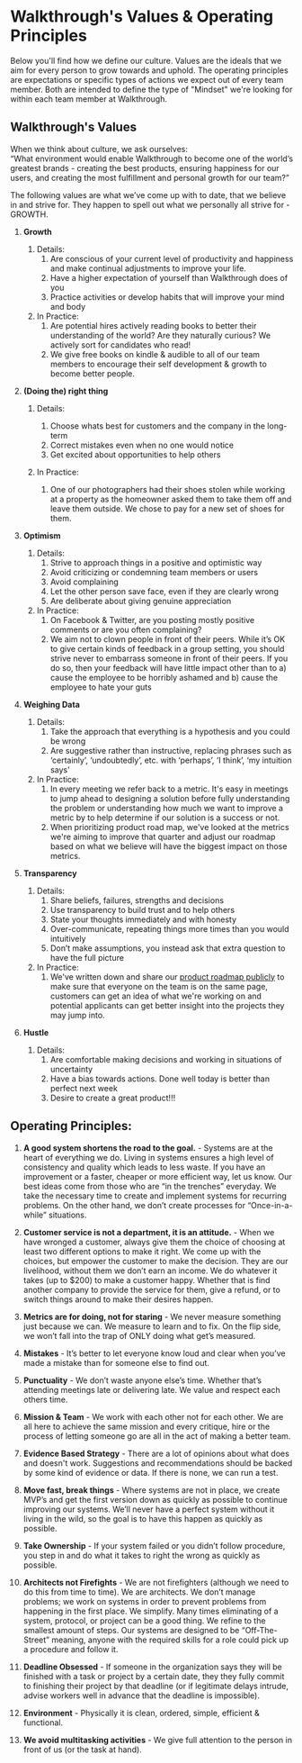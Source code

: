 # Walkthrough's Values & Operating Principles
Below you'll find how we define our culture. Values are the ideals that we aim for every person to grow towards and uphold. The operating principles are expectations or specific types of actions we expect out of every team member. Both are intended to define the type of "Mindset" we're looking for within each team member at Walkthrough. 


## Walkthrough's Values
When we think about culture, we ask ourselves:<br>
“What environment would enable Walkthrough to become one of the world’s greatest brands - creating the best products, ensuring happiness for our users, and creating the most fulfillment and personal growth for our team?”

The following values are what we’ve come up with to date, that we believe in and strive for. They happen to spell out what we personally all strive for - GROWTH.


1.  **Growth**
    1. Details:
        1. Are conscious of your current level of productivity and happiness and make continual adjustments to improve your life.
        2. Have a higher expectation of yourself than Walkthrough does of you
        3. Practice activities or develop habits that will improve your mind and body
    2. In Practice:
        1. Are potential hires actively reading books to better their understanding of the world? Are they naturally curious? We actively sort for candidates who read!
        1. We give free books on kindle & audible to all of our team members to encourage their self development & growth to become better people. 

2. **(Doing the) right thing**
    1. Details:
        1. Choose whats best for customers and the company in the long-term
        1. Correct mistakes even when no one would notice
        1. Get excited about opportunities to help others

    2. In Practice:
        1. One of our photographers had their shoes stolen while working at a property as the homeowner asked them to take them off and leave them outside. We chose to pay for a new set of shoes for them.

3. **Optimism**
    1. Details:
        1. Strive to approach things in a positive and optimistic way
        2. Avoid criticizing or condemning team members or users
        3. Avoid complaining
        4. Let the other person save face, even if they are clearly wrong
        5. Are deliberate about giving genuine appreciation
    2. In Practice:
        1. On Facebook & Twitter, are you posting mostly positive comments or are you often complaining?
        2. We aim not to clown people in front of their peers. While it’s OK to give certain kinds of feedback in a group setting, you should strive never to embarrass someone in front of their peers. If you do so, then your feedback will have little impact other than to a) cause the employee to be horribly ashamed and b) cause the employee to hate your guts

4. **Weighing Data**
    1. Details:
        1. Take the approach that everything is a hypothesis and you could be wrong
        2. Are suggestive rather than instructive, replacing phrases such as ‘certainly’, ‘undoubtedly’, etc. with ‘perhaps’, ‘I think’, ‘my intuition says’
     2. In Practice:
        1. In every meeting we refer back to a metric. It's easy in meetings to jump ahead to designing a solution before fully understanding the problem or understanding how much we want to improve a metric by to help determine if our solution is a success or not. 
        1. When prioritizing product road map, we've looked at the metrics we're aiming to improve that quarter and adjust our roadmap based on what we believe will have the biggest impact on those metrics. 
        
5. **Transparency**
    1. Details:
        1. Share beliefs, failures, strengths and decisions
        2. Use transparency to build trust and to help others
        3. State your thoughts immediately and with honesty
        4. Over-communicate, repeating things more times than you would intuitively
        5. Don’t make assumptions, you instead ask that extra question to have the full picture
    2. In Practice:
        1. We've written down and share our [product roadmap publicly](https://github.com/WalkthroughVR/Handbook/projects/2) to make sure that everyone on the team is on the same page, customers can get an idea of what we're working on and potential applicants can get better insight into the projects they may jump into.

6. **Hustle**
    1. Details:
        1. Are comfortable making decisions and working in situations of uncertainty
        2. Have a bias towards actions. Done well today is better than perfect next week
        3. Desire to create a great product!!!



## Operating Principles:

1. **A good system shortens the road to the goal.** - Systems are at the heart of everything we do.  Living in systems ensures a high level of consistency and quality which leads to less waste.  If you have an improvement or a faster, cheaper or more efficient way, let us know.  Our best ideas come from those who are “in the trenches” everyday. We take the necessary time to create and implement systems for recurring problems. On the other hand, we don’t create processes for “Once-in-a-while” situations. <br>

2. **Customer service is not a department, it is an attitude.** - When we have wronged a customer, always give them the choice of choosing at least two different options to make it right.  We come up with the choices, but empower the customer to make the decision. They are our livelihood, without them we don’t earn an income. We do whatever it takes (up to $200) to make a customer happy. Whether that is find another company to provide the service for them, give a refund, or to switch things around to make their desires happen. 

3. **Metrics are for doing, not for staring** - We never measure something just because we can.  We measure to learn and to fix.  On the flip side, we won’t fall into the trap of ONLY doing what get’s measured.

4. **Mistakes** - It’s better to let everyone know loud and clear when you’ve made a mistake than for someone else to find out. 

5. **Punctuality** - We don’t waste anyone else’s time. Whether that’s attending meetings late or delivering late. We value and respect each others time. 

6. **Mission & Team** - We work with each other not for each other. We are all here to achieve the same mission and every critique, hire or the process of letting someone go are all in the act of making a better team.

7. **Evidence Based Strategy** - There are a lot of opinions about what does and doesn't work. Suggestions and recommendations should be backed by some kind of evidence or data. If there is none, we can run a test.

8. **Move fast, break things** - Where systems are not in place, we create MVP’s and get the first version down as quickly as possible to continue improving our systems. We’ll never have a perfect system without it living in the wild, so the goal is to have this happen as quickly as possible. 

9. **Take Ownership** - If your system failed or you didn’t follow procedure, you step in and do what it takes to right the wrong as quickly as possible.

10. **Architects not Firefights** - We are not firefighters (although we need to do this from time to time). We are architects. We don’t manage problems; we work on systems in order to prevent problems from happening in the first place. We simplify. Many times eliminating of a system, protocol, or project can be a good thing. We refine to the smallest amount of steps. Our systems are designed to be “Off-The-Street” meaning, anyone with the required skills for a role could pick up a procedure and follow it. 

11. **Deadline Obsessed** -  If someone in the organization says they will be finished with a task or project by a certain date, they they fully commit to finishing their project by that deadline (or if legitimate delays intrude, advise workers well in advance that the deadline is impossible).

12. **Environment** - Physically it is clean, ordered, simple, efficient & functional. 

13. **We avoid multitasking activities** - We give full attention to the person in front of us (or the task at hand). 
